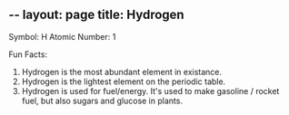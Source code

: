--
layout: page
title: Hydrogen 
--

Symbol: H
Atomic Number: 1

Fun Facts: 
1. Hydrogen is the most abundant element in existance.
2. Hydrogen is the lightest element on the periodic table.  
3. Hydrogen is used for fuel/energy. It's used to make gasoline / rocket fuel, but also sugars and glucose in plants.  